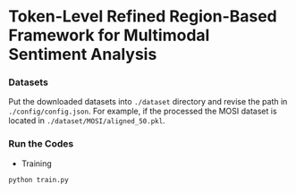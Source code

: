 # Token-Level Refined Region-Based Framework for Multimodal Sentiment Analysis

### Datasets
Put the downloaded datasets into `./dataset` directory and revise the path in `./config/config.json`. For example, if the processed the MOSI dataset is located in `./dataset/MOSI/aligned_50.pkl`.

### Run the Codes
- Training


```
python train.py
```
